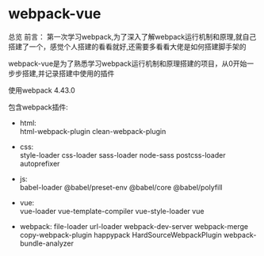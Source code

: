 # webpack-vue
总览
前言： 第一次学习webpack,为了深入了解webpack运行机制和原理,就自己搭建了一个，感觉个人搭建的看看就好,还需要多看看大佬是如何搭建脚手架的

webpack-vue是为了熟悉学习webpack运行机制和原理搭建的项目，从0开始一步步搭建,并记录搭建中使用的插件

使用webpack 4.43.0

包含webpack插件:

* html:    
  html-webpack-plugin clean-webpack-plugin

* css:    
  style-loader css-loader sass-loader node-sass postcss-loader autoprefixer

* js:      
  babel-loader @babel/preset-env @babel/core @babel/polyfill

* vue:     
  vue-loader vue-template-compiler vue-style-loader vue

* webpack: 
  file-loader url-loader webpack-dev-server webpack-merge copy-webpack-plugin happypack HardSourceWebpackPlugin 
  webpack-bundle-analyzer


